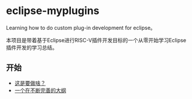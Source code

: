# eclipse-myplugins

Learning how to do custom plug-in development for eclipse。

本项目是带着基于Eclipse进行RISC-V插件开发目标的一个从零开始学习Eclipse插件开发的学习总结。


## 开始

* [这是要做啥？](chapter0/0-puepose.md)
* [一个在不断完善的大纲](chapter0/1-outline.md)
